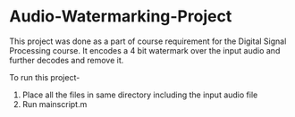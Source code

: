 # Audio-Watermarking-Project
This project was done as a part of course requirement for the Digital Signal Processing course. It encodes a 4 bit watermark over the input audio and further decodes and remove it. 

To run this project-
1. Place all the files in same directory including the input audio file
2. Run mainscript.m 
